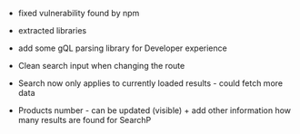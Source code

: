 - fixed vulnerability found by npm
- extracted libraries

- add some gQL parsing library for Developer experience

- Clean search input when changing the route

- Search now only applies to currently loaded results - could fetch more data

- Products number - can be updated (visible) + add other information how many results are found for SearchP
